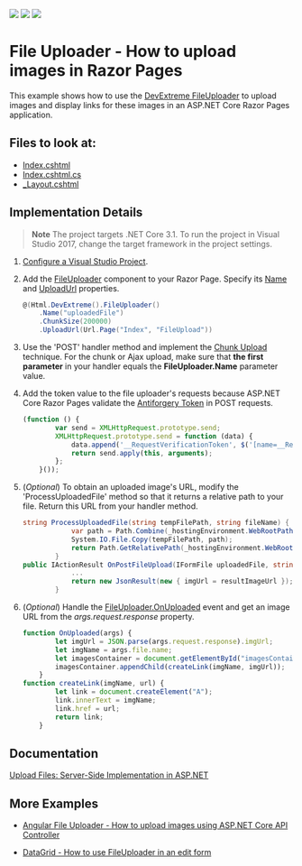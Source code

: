<!-- default badges list -->
![](https://img.shields.io/endpoint?url=https://codecentral.devexpress.com/api/v1/VersionRange/230396054/19.2.3%2B)
[![](https://img.shields.io/badge/Open_in_DevExpress_Support_Center-FF7200?style=flat-square&logo=DevExpress&logoColor=white)](https://supportcenter.devexpress.com/ticket/details/T848532)
[![](https://img.shields.io/badge/📖_How_to_use_DevExpress_Examples-e9f6fc?style=flat-square)](https://docs.devexpress.com/GeneralInformation/403183)
<!-- default badges end -->
# File Uploader - How to upload images in Razor Pages

This example shows how to use the [DevExtreme FileUploader](https://js.devexpress.com/Documentation/Guide/UI_Components/FileUploader/) to upload images and display links for these images in an ASP.NET Core Razor Pages application. 


## Files to look at:

* [Index.cshtml](./CS/FileUploadRazorPages/Pages/Index.cshtml)
* [Index.cshtml.cs](./CS/FileUploadRazorPages/Pages/Index.cshtml.cs)
* [_Layout.cshtml](./CS/FileUploadRazorPages/Pages/_Layout.cshtml)

## Implementation Details

> **Note** The project targets .NET Core 3.1. To run the project in Visual Studio 2017, change the target framework in the project settings.

1) [Configure a Visual Studio Project](https://docs.devexpress.com/AspNetCore/401026/devextreme-based-controls/get-started/configure-a-visual-studio-project).

2) Add the [FileUploader](https://docs.devexpress.com/AspNetCore/DevExtreme.AspNet.Mvc.Builders.FileUploaderBuilder) component to your Razor Page. Specify its [Name](https://docs.devexpress.com/AspNetCore/DevExtreme.AspNet.Mvc.Builders.FileUploaderBuilder.Name.overloads) and [UploadUrl](https://docs.devexpress.com/AspNetCore/DevExtreme.AspNet.Mvc.Builders.FileUploaderBuilder.UploadUrl.overloads) properties.

    ```cs
    @(Html.DevExtreme().FileUploader()
        .Name("uploadedFile")
        .ChunkSize(200000)
        .UploadUrl(Url.Page("Index", "FileUpload"))
    ```

3) Use the 'POST' handler method and implement the [Chunk Upload](https://js.devexpress.com/Documentation/Guide/Widgets/FileUploader/Upload_Files/Server-Side_Implementation_in_ASP.NET/#Chunk_Upload) technique.  For the chunk or Ajax upload, make sure that **the first parameter** in your handler equals the **FileUploader.Name** parameter value.

4) Add the token value to the file uploader's requests because ASP.NET Core Razor Pages validate the [Antiforgery Token](https://docs.microsoft.com/en-us/aspnet/core/security/anti-request-forgery) in POST requests. 

    ```js
    (function () {
            var send = XMLHttpRequest.prototype.send;
            XMLHttpRequest.prototype.send = function (data) {
                data.append('__RequestVerificationToken', $('[name=__RequestVerificationToken]').val());
                return send.apply(this, arguments);
            };
        }());
    ```

5) (*Optional*) To obtain an uploaded image's URL, modify the 'ProcessUploadedFile' method so that it returns a relative path to your file. Return this URL from your handler method.

    ```cs
    string ProcessUploadedFile(string tempFilePath, string fileName) {
                var path = Path.Combine(_hostingEnvironment.WebRootPath, "uploads", fileName);
                System.IO.File.Copy(tempFilePath, path);
                return Path.GetRelativePath(_hostingEnvironment.WebRootPath, path);
            }
    public IActionResult OnPostFileUpload(IFormFile uploadedFile, string chunkMetadata) {
                ...
                return new JsonResult(new { imgUrl = resultImageUrl });
            }
    ```

5) (*Optional*) Handle the [FileUploader.OnUploaded](https://docs.devexpress.com/AspNetCore/DevExtreme.AspNet.Mvc.Builders.FileUploaderBuilder.OnUploaded.overloads) event and get an image URL from the *args.request.response* property. 

    ```js
    function OnUploaded(args) {
            let imgUrl = JSON.parse(args.request.response).imgUrl;
            let imgName = args.file.name;
            let imagesContainer = document.getElementById("imagesContainer");
            imagesContainer.appendChild(createLink(imgName, imgUrl));
        }
    function createLink(imgName, url) {
            let link = document.createElement("A");
            link.innerText = imgName;
            link.href = url;
            return link;
        }
    ```

## Documentation

[Upload Files: Server-Side Implementation in ASP.NET](https://js.devexpress.com/Documentation/Guide/UI_Components/FileUploader/Upload_Files/Server-Side_Implementation_in_ASP.NET/)

## More Examples

* [Angular File Uploader - How to upload images using ASP.NET Core API Controller](https://github.com/DevExpress-Examples/Angular-File-Uploader-How-to-upload-images-using-ASP.NET-Core-API-Controller)

* [DataGrid - How to use FileUploader in an edit form](https://github.com/DevExpress-Examples/DataGrid---How-to-use-FileUploader-in-an-edit-form)